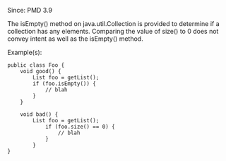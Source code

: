 Since: PMD 3.9

The isEmpty() method on java.util.Collection is provided to determine if a collection has any elements.
Comparing the value of size() to 0 does not convey intent as well as the isEmpty() method.

Example(s):
```
public class Foo {
	void good() {
       	List foo = getList();
		if (foo.isEmpty()) {
			// blah
		}
   	}

    void bad() {
   	    List foo = getList();
			if (foo.size() == 0) {
				// blah
			}
    	}
}
```
